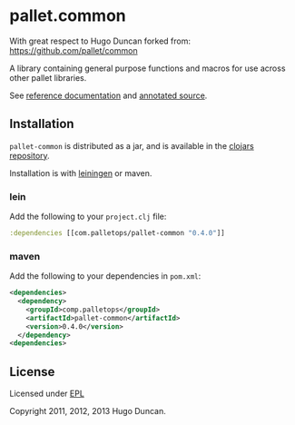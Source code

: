 # pallet.common

With great respect to Hugo Duncan forked from: https://github.com/pallet/common

A library containing general purpose functions and macros for use across other
pallet libraries.

See [reference documentation](http://pallet.github.com/common/autodoc/index.html)
and [annotated source](http://pallet.github.com/common/marginalia/uberdoc.html).


## Installation

`pallet-common` is distributed as a jar, and is available in the
[clojars repository](http://clojars.org/com.palletops/pallet-common).

Installation is with [leiningen](https://github.com/technomancy/leiningen) or
maven.

### lein

Add the following to your `project.clj` file:

```clj
:dependencies [[com.palletops/pallet-common "0.4.0"]]
```

### maven

Add the following to your dependencies in `pom.xml`:

```xml
<dependencies>
  <dependency>
    <groupId>comp.palletops</groupId>
    <artifactId>pallet-common</artifactId>
    <version>0.4.0</version>
  </dependency>
<dependencies>
```

## License

Licensed under [EPL](http://www.eclipse.org/legal/epl-v10.html)

Copyright 2011, 2012, 2013 Hugo Duncan.
